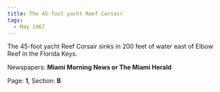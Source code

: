 ```yaml
---  
title: The 45-foot yacht Reef Corsair  
tags:  
  - May 1967  
---  
```

  
The 45-foot yacht Reef Corsair sinks in 200 feet of water east of Elbow Reef in the Florida Keys.  
  
Newspapers: **Miami Morning News or The Miami Herald**  
  
Page: **1**, Section: **B** 
